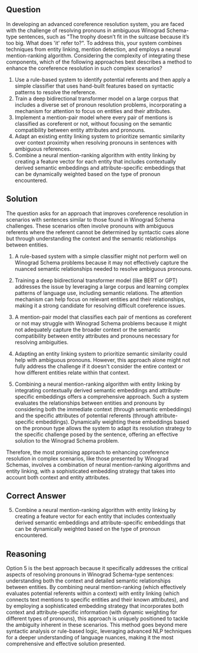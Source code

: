 ## Question
In developing an advanced coreference resolution system, you are faced with the challenge of resolving pronouns in ambiguous Winograd Schema-type sentences, such as "The trophy doesn’t fit in the suitcase because it’s too big. What does 'it' refer to?". To address this, your system combines techniques from entity linking, mention detection, and employs a neural mention-ranking algorithm. Considering the complexity of integrating these components, which of the following approaches best describes a method to enhance the coreference resolution in such complex scenarios?

1. Use a rule-based system to identify potential referents and then apply a simple classifier that uses hand-built features based on syntactic patterns to resolve the reference.
2. Train a deep bidirectional transformer model on a large corpus that includes a diverse set of pronoun resolution problems, incorporating a mechanism for attention to focus on entities and their attributes.
3. Implement a mention-pair model where every pair of mentions is classified as coreferent or not, without focusing on the semantic compatibility between entity attributes and pronouns.
4. Adapt an existing entity linking system to prioritize semantic similarity over context proximity when resolving pronouns in sentences with ambiguous references.
5. Combine a neural mention-ranking algorithm with entity linking by creating a feature vector for each entity that includes contextually derived semantic embeddings and attribute-specific embeddings that can be dynamically weighted based on the type of pronoun encountered.

## Solution
The question asks for an approach that improves coreference resolution in scenarios with sentences similar to those found in Winograd Schema challenges. These scenarios often involve pronouns with ambiguous referents where the referent cannot be determined by syntactic cues alone but through understanding the context and the semantic relationships between entities. 

1. A rule-based system with a simple classifier might not perform well on Winograd Schema problems because it may not effectively capture the nuanced semantic relationships needed to resolve ambiguous pronouns.

2. Training a deep bidirectional transformer model (like BERT or GPT) addresses the issue by leveraging a large corpus and learning complex patterns of language use, including semantic relations. The attention mechanism can help focus on relevant entities and their relationships, making it a strong candidate for resolving difficult coreference issues.

3. A mention-pair model that classifies each pair of mentions as coreferent or not may struggle with Winograd Schema problems because it might not adequately capture the broader context or the semantic compatibility between entity attributes and pronouns necessary for resolving ambiguities.

4. Adapting an entity linking system to prioritize semantic similarity could help with ambiguous pronouns. However, this approach alone might not fully address the challenge if it doesn't consider the entire context or how different entities relate within that context.

5. Combining a neural mention-ranking algorithm with entity linking by integrating contextually derived semantic embeddings and attribute-specific embeddings offers a comprehensive approach. Such a system evaluates the relationships between entities and pronouns by considering both the immediate context (through semantic embeddings) and the specific attributes of potential referents (through attribute-specific embeddings). Dynamically weighting these embeddings based on the pronoun type allows the system to adapt its resolution strategy to the specific challenge posed by the sentence, offering an effective solution to the Winograd Schema problem.

Therefore, the most promising approach to enhancing coreference resolution in complex scenarios, like those presented by Winograd Schemas, involves a combination of neural mention-ranking algorithms and entity linking, with a sophisticated embedding strategy that takes into account both context and entity attributes.

## Correct Answer
5. Combine a neural mention-ranking algorithm with entity linking by creating a feature vector for each entity that includes contextually derived semantic embeddings and attribute-specific embeddings that can be dynamically weighted based on the type of pronoun encountered.

## Reasoning
Option 5 is the best approach because it specifically addresses the critical aspects of resolving pronouns in Winograd Schema-type sentences: understanding both the context and detailed semantic relationships between entities. By combining neural mention-ranking (which effectively evaluates potential referents within a context) with entity linking (which connects text mentions to specific entities and their known attributes), and by employing a sophisticated embedding strategy that incorporates both context and attribute-specific information (with dynamic weighting for different types of pronouns), this approach is uniquely positioned to tackle the ambiguity inherent in these scenarios. This method goes beyond mere syntactic analysis or rule-based logic, leveraging advanced NLP techniques for a deeper understanding of language nuances, making it the most comprehensive and effective solution presented.